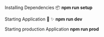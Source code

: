 Installing Dependencies 📦
**npm run setup**

Starting Application 🎉 ✨
**npm run dev**

Starting production Application 
**npm run prod**
